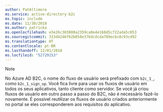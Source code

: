 ```yaml
---
author: PatAltimore
ms.service: active-directory-b2c
ms.topic: include
ms.date: 11/30/2018
ms.author: patricka
ms.openlocfilehash: e3e26c383880a2359ca0e4e168d5cf22ada5c053
ms.sourcegitcommit: 333d4246f62b858e376dcdcda789ecbc0c93cd92
ms.translationtype: HT
ms.contentlocale: pt-BR
ms.lasthandoff: 12/01/2018
ms.locfileid: "52729153"
---
```

> [!NOTE]
> No Azure AD B2C, o nome do fluxo de usuário será prefixado com `b2c_1_`, como `b2c_1_sign_up`.  Você fica livre para usar os fluxos de usuário em todos os seus aplicativos, tanto cliente como servidor.  Se você já criou fluxos de usuário em outro passo a passo do B2C, não é necessário fazê-lo novamente. É possível reutilizar os fluxos de usuário criados anteriormente no portal se eles corresponderem aos requisitos do aplicativo.
> 
> 

